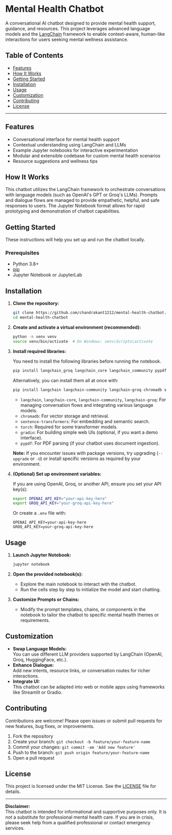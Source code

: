 # Mental Health Chatbot

A conversational AI chatbot designed to provide mental health support, guidance, and resources. This project leverages advanced language models and the [LangChain](https://github.com/langchain-ai/langchain) framework to enable context-aware, human-like interactions for users seeking mental wellness assistance.

## Table of Contents

- [Features](#features)
- [How It Works](#how-it-works)
- [Getting Started](#getting-started)
- [Installation](#installation)
- [Usage](#usage)
- [Customization](#customization)
- [Contributing](#contributing)
- [License](#license)

---

## Features

- Conversational interface for mental health support
- Contextual understanding using LangChain and LLMs
- Example Jupyter notebooks for interactive experimentation
- Modular and extensible codebase for custom mental health scenarios
- Resource suggestions and wellness tips

## How It Works

This chatbot utilizes the LangChain framework to orchestrate conversations with language models (such as OpenAI's GPT or Groq's LLMs). Prompts and dialogue flows are managed to provide empathetic, helpful, and safe responses to users. The Jupyter Notebook format allows for rapid prototyping and demonstration of chatbot capabilities.

## Getting Started

These instructions will help you set up and run the chatbot locally.

### Prerequisites

- Python 3.8+
- [pip](https://pip.pypa.io/en/stable/)
- Jupyter Notebook or JupyterLab

## Installation

1. **Clone the repository:**

    ```bash
    git clone https://github.com/chandrakant1212/mental-health-chatbot.git
    cd mental-health-chatbot
    ```

2. **Create and activate a virtual environment (recommended):**

    ```bash
    python -m venv venv
    source venv/bin/activate  # On Windows: venv\Scripts\activate
    ```

3. **Install required libraries:**

    You need to install the following libraries before running the notebook.

    ```bash
    pip install langchain_groq langchain_core langchain_community pypdf chromadb sentence-transformers torch gradio --upgrade
    ```

    Alternatively, you can install them all at once with:

    ```bash
    pip install langchain langchain-community langchain-groq chromadb sentence-transformers torch gradio pypdf --upgrade
    ```

    - `langchain`, `langchain-core`, `langchain-community`, `langchain-groq`: For managing conversation flows and integrating various language models.
    - `chromadb`: For vector storage and retrieval.
    - `sentence-transformers`: For embedding and semantic search.
    - `torch`: Required for some transformer models.
    - `gradio`: For building simple web UIs (optional, if you want a demo interface).
    - `pypdf`: For PDF parsing (if your chatbot uses document ingestion).

    **Note:** If you encounter issues with package versions, try upgrading (`--upgrade` or `-U`) or install specific versions as required by your environment.

4. **(Optional) Set up environment variables:**

    If you are using OpenAI, Groq, or another API, ensure you set your API key(s):

    ```bash
    export OPENAI_API_KEY="your-api-key-here"
    export GROQ_API_KEY="your-groq-api-key-here"
    ```

    Or create a `.env` file with:

    ```
    OPENAI_API_KEY=your-api-key-here
    GROQ_API_KEY=your-groq-api-key-here
    ```

## Usage

1. **Launch Jupyter Notebook:**

    ```bash
    jupyter notebook
    ```

2. **Open the provided notebook(s):**

    - Explore the main notebook to interact with the chatbot.
    - Run the cells step by step to initialize the model and start chatting.

3. **Customize Prompts or Chains:**

    - Modify the prompt templates, chains, or components in the notebook to tailor the chatbot to specific mental health themes or requirements.

## Customization

- **Swap Language Models:**  
  You can use different LLM providers supported by LangChain (OpenAI, Groq, HuggingFace, etc.).
- **Enhance Dialogue:**  
  Add new intents, resource links, or conversation routes for richer interactions.
- **Integrate UI:**  
  This chatbot can be adapted into web or mobile apps using frameworks like Streamlit or Gradio.

## Contributing

Contributions are welcome! Please open issues or submit pull requests for new features, bug fixes, or improvements.

1. Fork the repository
2. Create your branch: `git checkout -b feature/your-feature-name`
3. Commit your changes: `git commit -am 'Add new feature'`
4. Push to the branch: `git push origin feature/your-feature-name`
5. Open a pull request

## License

This project is licensed under the MIT License. See the [LICENSE](LICENSE) file for details.

---

**Disclaimer:**  
This chatbot is intended for informational and supportive purposes only. It is not a substitute for professional mental health care. If you are in crisis, please seek help from a qualified professional or contact emergency services.
